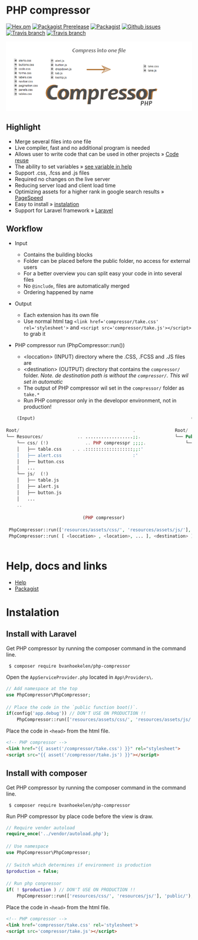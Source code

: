 

# PHP compressor
[![Hex.pm](https://img.shields.io/hexpm/l/plug.svg?maxAge=2592000&style=flat-square)](https://github.com/bvanhoekelen/php-compressor/blob/master/LICENSE)
[![Packagist Prerelease](https://img.shields.io/packagist/vpre/bvanhoekelen/php-compressor.svg?style=flat-square)](https://packagist.org/packages/bvanhoekelen/php-compressor)
[![Packagist](https://img.shields.io/packagist/dt/bvanhoekelen/php-compressor.svg?style=flat-square)](https://packagist.org/packages/bvanhoekelen/php-compressor)
[![Github issues](https://img.shields.io/github/issues/bvanhoekelen/php-compressor.svg?style=flat-square)](https://github.com/bvanhoekelen/php-compressor/issues)
[![Travis branch](https://img.shields.io/travis/bvanhoekelen/php-compressor/master.svg?style=flat-square)](https://travis-ci.org/bvanhoekelen/php-compressor)
[![Travis branch](https://img.shields.io/travis/bvanhoekelen/php-compressor/develop.svg?style=flat-square)](https://travis-ci.org/bvanhoekelen/php-compressor)

<p align="center"><img src="/assets/banner.png" alt="php-compressor" /></p>

## Highlight
- Merge several files into one file
- Live compiler, fast and no additional program is needed
- Allows user to write code that can be used in other projects » [Code reuse](https://en.wikipedia.org/wiki/Code_reuse)
- The ability to set variables » [see variable in help](https://github.com/bvanhoekelen/php-compressor/wiki)
- Support .css, .fcss and .js files
- Required no changes on the live server
- Reducing server load and client load time
- Optimizing assets for a higher rank in google search results » [PageSpeed](https://developers.google.com/speed/pagespeed/)
- Easy to install » [instalation](#instalation)
- Support for Laravel framework » [Laravel](https://laravel.com)

## Workflow
- Input
    - Contains the building blocks
    - Folder can be placed before the public folder, no access for external users
    - For a better overview you can split easy your code in into several files
    - No `@include`, files are automatically merged
    - Ordering happened by name
    
- Output
    - Each extension has its own file
    - Use normal html tag `<link href='compressor/take.css' rel='stylesheet'>` and `<script src='compressor/take.js'></script>` to grab it
    
- PHP compressor run (PhpCompressor::run())
    - &lt;loccation&gt; (INPUT) directory where the .CSS, .FCSS and .JS files are
    - &lt;destination&gt; (OUTPUT) directory that contains the `compressor/` folder. _Note. de destination *path* is without the `compressor/`. This wil set in automatic_
    - The output of PHP compressor wil set in the `compressor/` folder as `take.*`
    - Run PHP compressor only in the developor environment, not in production!
   
```php
    (Input)                                                           (Output)
    
Root/                                           .               Root/
└── Resources/             .. ..................;;.             └── Public/ (!)
    └── css/ (!)              .. PHP compresspr ;;;;.               └── compressor/ (static)
    │   ├── table.css    . . .::::::::::::::::::;;:'                   ├── take.css
    │   ├── alert.css                           :'                     └── take.js
    │   ├── button.css
    │   ...
    └── js/  (!)
    │   ├── table.js
    │   ├── alert.js
    │   ├── button.js
    │   ...
    ..

                             (PHP compressor)
 
 PhpCompressor::run(['resources/assets/css/', 'resources/assets/js/'], 'public/');
 PhpCompressor::run( [ <loccation> , <location>, ... ], <destination> ); // explanation!
    
```

# Help, docs and links
- [Help](https://github.com/bvanhoekelen/php-compressor/wiki)
- [Packagist](https://packagist.org/packages/bvanhoekelen/php-compressor)

# Instalation

## Install with Laravel
Get PHP compressor by running the composer command in the command line. 
```{r, engine='bash', count_lines}
 $ composer require bvanhoekelen/php-compressor
```

Open the `AppServiceProvider.php` located in `App\Providers\`.
```php
// Add namespace at the top
use PhpCompressor\PhpCompressor;

// Place the code in the `public function boot()`.
if(config('app.debug')) // DON'T USE ON PRODUCTION !!
    PhpCompressor::run(['resources/assets/css/', 'resources/assets/js/'], 'public/');
```

Place the code in `<head>` from the html file.
```html
<!-- PHP compressor -->
<link href="{{ asset('/compressor/take.css') }}" rel="stylesheet">
<script src="{{ asset('/compressor/take.js') }}"></script>
```

## Install with composer
Get PHP compressor by running the composer command in the command line. 
```{r, engine='bash', count_lines}
 $ composer require bvanhoekelen/php-compressor
```

Run PHP compressor by place code before the view is draw.
```php
// Require vender autoload
require_once('../vendor/autoload.php');

// Use namespace
use PhpCompressor\PhpCompressor;

// Switch which determines if environment is production
$production = false;

// Run php conpressor
if( ! $production ) // DON'T USE ON PRODUCTION !!
    PhpCompressor::run(['resources/css/', 'resources/js/'], 'public/');
```

Place the code in `<head>` from the html file.
```html
<!-- PHP compressor -->
<link href='compressor/take.css' rel='stylesheet'>
<script src='compressor/take.js'></script>
```

